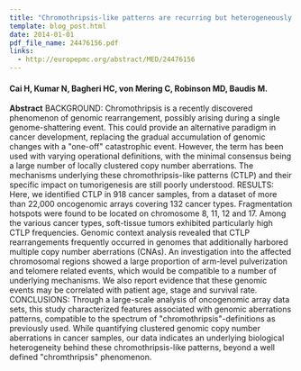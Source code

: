 ```yaml
---
title: "Chromothripsis-like patterns are recurring but heterogeneously distributed features in a survey of 22,347 cancer genome screens"
template: blog_post.html 
date: 2014-01-01
pdf_file_name: 24476156.pdf
links:
  - http://europepmc.org/abstract/MED/24476156
---
```


#### Cai H, Kumar N, Bagheri HC, von Mering C, Robinson MD, Baudis M.

**Abstract** BACKGROUND: Chromothripsis is a recently discovered phenomenon of genomic rearrangement, possibly arising during a single genome-shattering event. This could provide an alternative paradigm in cancer development, replacing the gradual accumulation of genomic changes with a "one-off" catastrophic event. However, the term has been used with varying operational definitions, with the minimal consensus being a large number of locally clustered copy number aberrations. The mechanisms underlying these chromothripsis-like patterns (CTLP) and their specific impact on tumorigenesis are still poorly understood. RESULTS: Here, we identified CTLP in 918 cancer samples, from a dataset of more than 22,000 oncogenomic arrays covering 132 cancer types. Fragmentation hotspots were found to be located on chromosome 8, 11, 12 and 17. Among the various cancer types, soft-tissue tumors exhibited particularly high CTLP frequencies. Genomic context analysis revealed that CTLP rearrangements frequently occurred in genomes that additionally harbored multiple copy number aberrations (CNAs). An investigation into the affected chromosomal regions showed a large proportion of arm-level pulverization and telomere related events, which would be compatible to a number of underlying mechanisms. We also report evidence that these genomic events may be correlated with patient age, stage and survival rate. CONCLUSIONS: Through a large-scale analysis of oncogenomic array data sets, this study characterized features associated with genomic aberrations patterns, compatible to the spectrum of "chromothripsis"-definitions as previously used. While quantifying clustered genomic copy number aberrations in cancer samples, our data indicates an underlying biological heterogeneity behind these chromothripsis-like patterns, beyond a well defined "chromthripsis" phenomenon.

